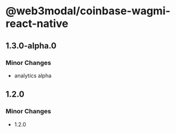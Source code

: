 # @web3modal/coinbase-wagmi-react-native

## 1.3.0-alpha.0

### Minor Changes

- analytics alpha

## 1.2.0

### Minor Changes

- 1.2.0
